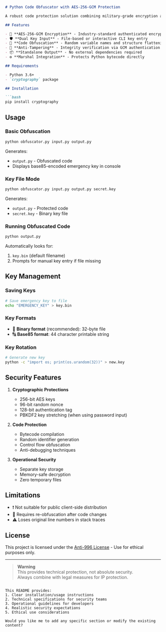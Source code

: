 ```markdown
# Python Code Obfuscator with AES-256-GCM Protection

A robust code protection solution combining military-grade encryption and code obfuscation techniques.

## Features

- 🔐 **AES-256-GCM Encryption** - Industry-standard authenticated encryption
- 🛡 **Dual Key Input** - File-based or interactive CLI key entry
- 🧩 **Code Obfuscation** - Random variable names and structure flattening
- 🚫 **Anti-Tampering** - Integrity verification via GCM authentication
- 📦 **Standalone Output** - No external dependencies required
- ⚙ **Marshal Integration** - Protects Python bytecode directly

## Requirements

- Python 3.6+
- `cryptography` package

## Installation

```bash
pip install cryptography
```

## Usage

### Basic Obfuscation
```bash
python obfuscator.py input.py output.py
```
Generates:
- `output.py` - Obfuscated code
- Displays base85-encoded emergency key in console

### Key File Mode
```bash
python obfuscator.py input.py output.py secret.key
```
Generates:
- `output.py` - Protected code
- `secret.key` - Binary key file

### Running Obfuscated Code
```bash
python output.py
```
Automatically looks for:
1. `key.bin` (default filename)
2. Prompts for manual key entry if file missing

## Key Management

### Saving Keys
```bash
# Save emergency key to file
echo "EMERGENCY_KEY" > key.bin
```

### Key Formats
- 🔑 **Binary format** (recommended): 32-byte file
- 🔠 **Base85 format**: 44 character printable string

### Key Rotation
```bash
# Generate new key
python -c "import os; print(os.urandom(32))" > new.key
```

## Security Features

1. **Cryptographic Protections**
   - 256-bit AES keys
   - 96-bit random nonce
   - 128-bit authentication tag
   - PBKDF2 key stretching (when using password input)

2. **Code Protection**
   - Bytecode compilation
   - Random identifier generation
   - Control flow obfuscation
   - Anti-debugging techniques

3. **Operational Security**
   - Separate key storage
   - Memory-safe decryption
   - Zero temporary files

## Limitations

- ❗ Not suitable for public client-side distribution
- 🔄 Requires re-obfuscation after code changes
- ⚠️ Loses original line numbers in stack traces

## License

This project is licensed under the [Anti-996 License](https://github.com/996icu/996.ICU/blob/master/LICENSE) - Use for ethical purposes only.

---

> **Warning**  
> This provides technical protection, not absolute security.  
> Always combine with legal measures for IP protection.
```

This README provides:
1. Clear installation/usage instructions
2. Technical specifications for security teams
3. Operational guidelines for developers
4. Realistic security expectations
5. Ethical use considerations

Would you like me to add any specific section or modify the existing content?
